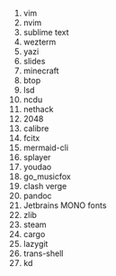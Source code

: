 1. vim
2. nvim
3. sublime text
4. wezterm
5. yazi
6. slides
7. minecraft
8. btop
9. lsd
10. ncdu
11. nethack
12. 2048
13. calibre
14. fcitx
15. mermaid-cli
16. splayer
17. youdao
18. go_musicfox
19. clash verge
20. pandoc
21. Jetbrains MONO fonts
22. zlib
23. steam
24. cargo
25. lazygit
26. trans-shell
27. kd
